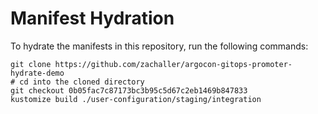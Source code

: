 # Manifest Hydration

To hydrate the manifests in this repository, run the following commands:

```shell
git clone https://github.com/zachaller/argocon-gitops-promoter-hydrate-demo
# cd into the cloned directory
git checkout 0b05fac7c87173bc3b95c5d67c2eb1469b847833
kustomize build ./user-configuration/staging/integration
```
